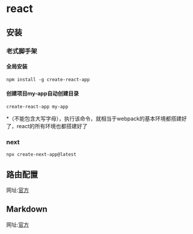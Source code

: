 # react
## 安装
### 老式脚手架
#### 全局安装
```
npm install -g create-react-app
```
#### 创建项目my-app自动创建目录
```
create-react-app my-app
```
*（不能包含大写字母），执行该命令，就相当于webpack的基本环境都搭建好了，react的所有环境也都搭建好了

### next
```
npx create-next-app@latest
```
## 路由配置
网址:[官方](https://react-guide.github.io/react-router-cn/docs/Introduction.html)

## Markdown
网址:[官方](https://markdown.com.cn/)
